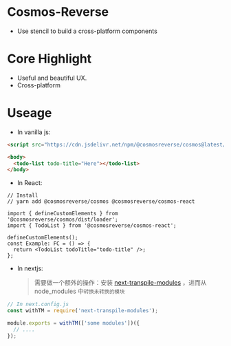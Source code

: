 # Cosmos-Reverse

- Use stencil to build a cross-platform components

# Core Highlight

- Useful and beautiful UX.
- Cross-platform

# Useage

- In vanilla js:

```html
<script src="https://cdn.jsdelivr.net/npm/@cosmosreverse/cosmos@latest/dist/cosmos-reverse/cosmos-reverse.js"></script>

<body>
  <todo-list todo-title="Here"></todo-list>
</body>
```

- In React:

```tsx
// Install
// yarn add @cosmosreverse/cosmos @cosmosreverse/cosmos-react

import { defineCustomElements } from '@cosmosreverse/cosmos/dist/loader';
import { TodoList } from '@cosmosreverse/cosmos-react';

defineCustomElements();
const Example: FC = () => {
  return <TodoList todoTitle="todo-title" />;
};
```

- In nextjs:

  > 需要做一个额外的操作：安装 [next-transpile-modules](https://github.com/wellcometrust/next-plugin-transpile-modules) ，进而从 node_modules 中`转换未转换的模块`

```ts
// In next.config.js
const withTM = require('next-transpile-modules');

module.exports = withTM(['some modules'])({
  // ....
});
```
